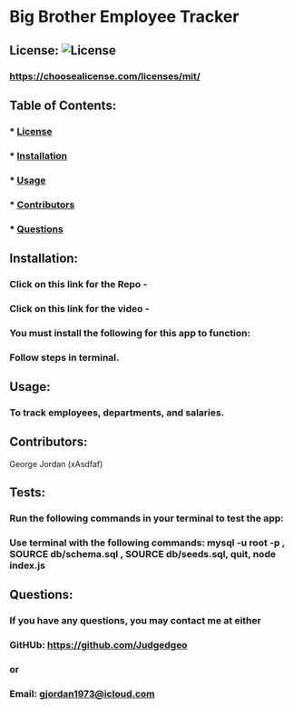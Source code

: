 
# Big Brother Employee Tracker

## License:  ![License](https://img.shields.io/github/license/judgedgeo/readme-or-readme-not?label=license&style=for-the-badge)
### https://choosealicense.com/licenses/mit/

## Table of Contents:
### * [License](#license)
### * [Installation](#installation)
### * [Usage](#usage)
### * [Contributors](#contributors)
### * [Questions](#questions)

## Installation:
### Click on this link for the Repo -
### Click on this link for the video -
### You must install the following for this app to function:
### Follow steps in terminal.

## Usage:
### To track employees, departments, and salaries.

## Contributors:
George Jordan (xAsdfaf)

## Tests:
### Run the following commands in your terminal to test the app:
### Use terminal with the following commands: mysql -u root -p , SOURCE db/schema.sql , SOURCE db/seeds.sql, quit, node index.js

## Questions:
### If you have any questions, you may contact me at either
### GitHUb: https://github.com/Judgedgeo
### or
### Email: gjordan1973@icloud.com
